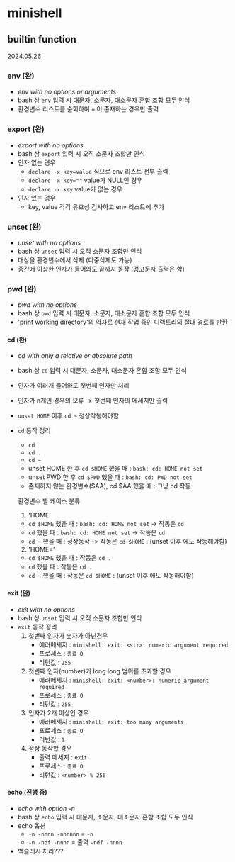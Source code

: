 # minishell

## builtin function
2024.05.26

### env (완)
- _env with no options or arguments_
- bash 상 `env` 입력 시 대문자, 소문자, 대소문자 혼합 조합 모두 인식
- 환경변수 리스트를 순회하며 `=` 이 존재하는 경우만 출력

### export (완)
- _export with no options_
- bash 상 `export` 입력 시 오직 소문자 조합만 인식
- 인자 없는 경우
    - `declare -x key=value` 식으로 env 리스트 전부 출력
    - `declare -x key=""` value가 NULL인 경우
    - `declare -x key` value가 없는 경우
- 인자 있는 경우
    - key, value 각각 유효성 검사하고 env 리스트에 추가

### unset (완)
- _unset with no options_
- bash 상 `unset` 입력 시 오직 소문자 조합만 인식
- 대상을 환경변수에서 삭제 (다중삭제도 가능)
- 중간에 이상한 인자가 들어와도 끝까지 동작 (경고문자 출력은 함)

### pwd (완)
- _pwd with no options_
- bash 상 `pwd` 입력 시 대문자, 소문자, 대소문자 혼합 조합 모두 인식
- 'print working directory'의 약자로 현재 작업 중인 디렉토리의 절대 경로를 반환

#### cd (완)
- _cd with only a relative or absolute path_
- bash 상 `cd` 입력 시 대문자, 소문자, 대소문자 혼합 조합 모두 인식
- 인자가 여러개 들어와도 첫번째 인자만 처리
- 인자가 n개인 경우의 오류 -> 첫번째 인자의 메세지만 출력
- `unset HOME` 이후 `cd ~` 정상작동해야함
- `cd` 동작 정리
    - `cd`
    - `cd .`
    - `cd ~`
    - unset HOME 한 후 `cd $HOME` 했을 때 : `bash: cd: HOME not set`
    - unset PWD 한 후 `cd $PWD` 했을 때 :  `bash: cd: PWD not set`
    - 존재하지 않는 환경변수($AA), cd $AA 했을 때 : 그냥 cd 작동

	환경변수 별 케이스 분류
	1. 'HOME'
	- `cd $HOME`    했을 때 : `bash: cd: HOME not set` -> 작동은 `cd`
	- `cd`          했을 때 : `bash: cd: HOME not set` -> 작동은 `cd`
	- `cd ~`        했을 때 : 정상동작 -> 작동은 `cd $HOME` : (unset 이후 에도 작동해야함)

	2. 'HOME='
    - `cd $HOME`    했을 때 : 작동은 `cd .`
	- `cd`          했을 때 : 작동은 `cd .`
	- `cd ~`        했을 때 : 작동은 `cd $HOME` : (unset 이후 에도 작동해야함)

#### exit (완)
- _exit with no options_
- bash 상 `unset` 입력 시 오직 소문자 조합만 인식
- `exit` 동작 정리
	1. 첫번째 인자가 숫자가 아닌경우 
		- 에러메세지 : `minishell: exit: <str>: numeric argument required`
		- 프로세스 : `종료 O`
		- 리턴값 : `255`
	2. 첫번째 인자(number)가 long long 범위를 초과할 경우
		- 에러메세지 : `minishell: exit: <number>: numeric argument required`
		- 프로세스 : `종료 O`
		- 리턴값 : `255`
	3. 인자가 2개 이상인 경우
		- 에러메세지 : `minishell: exit: too many arguments`
		- 프로세스 : `종료 O`
		- 리턴값 : `1`
	4. 정상 동작할 경우
		- 출력 메세지 : `exit`
		- 프로세스 : `종료 O`
		- 리턴값 : `<number> % 256`

#### echo (진행 중)
- _echo with option -n_
- bash 상 `echo` 입력 시 대문자, 소문자, 대소문자 혼합 조합 모두 인식
- echo 옵션
    - `-n -nnnn -nnnnnn` = `-n`
    - `-n -ndf -nnnn` = 출력 `-ndf -nnnn`
- 백슬래시 처리???
